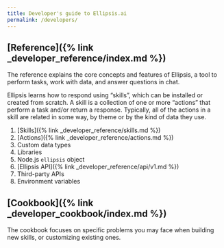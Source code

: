 ```yaml
---
title: Developer's guide to Ellipsis.ai
permalink: /developers/
---
```


## [Reference]({% link _developer_reference/index.md %})

The reference explains the core concepts and features of Ellipsis, a tool to perform tasks, work with data, and answer questions in chat.

Ellipsis learns how to respond using “skills”, which can be installed or created from scratch. A skill is a collection of one or more “actions” that perform a task and/or return a response. Typically, all of the actions in a skill are related in some way, by theme or by the kind of data they use.

1. [Skills]({% link _developer_reference/skills.md %})
2. [Actions]({% link _developer_reference/actions.md %})
3. Custom data types
4. Libraries
5. Node.js `ellipsis` object
6. [Ellipsis API]({% link _developer_reference/api/v1.md %})
7. Third-party APIs
8. Environment variables

## [Cookbook]({% link _developer_cookbook/index.md %})
The cookbook focuses on specific problems you may face when building new skills,
or customizing existing ones.
